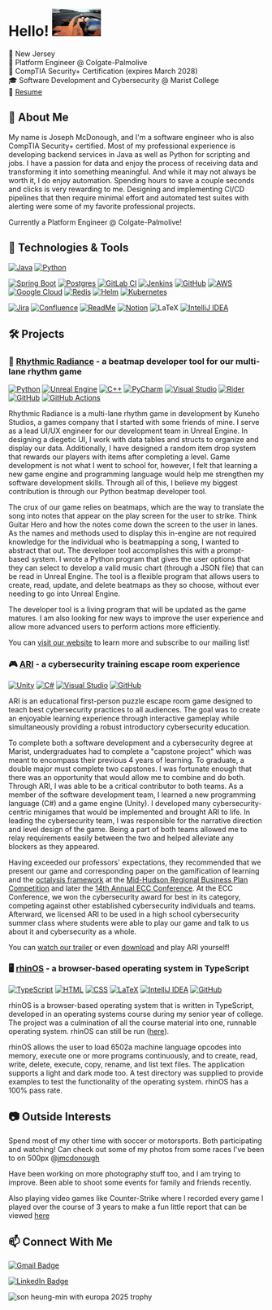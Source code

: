 # Hello! ![lando norris waving](media/norrisWave.gif)

📍 New Jersey<br>
💼 Platform Engineer @ Colgate-Palmolive<br>
🏅 CompTIA Security+ Certification (expires March 2028)<br>
🎓 Software Development and Cybersecurity @ Marist College<br>
📝 [Resume](https://github.com/jlmcdonough/jlmcdonough.github.io/blob/66133ea826507b1b0db44278b26cb97abf9351e6/files/josephmcdonough.pdf)


## 🚀 About Me

My name is Joseph McDonough, and I'm a software engineer who is also CompTIA Security+ certified. Most of my
professional experience is developing backend services in Java as well as Python for scripting and jobs. I have a
passion for data and enjoy the process of receiving data and transforming it into something meaningful. And while it may
not always be worth it, I do enjoy automation. Spending hours to save a couple seconds and clicks is very rewarding to me.
Designing and implementing CI/CD pipelines that then require minimal effort and automated test suites with alerting
were some of my favorite professional projects.

Currently a Platform Engineer @ Colgate-Palmolive!

## 🧰 Technologies & Tools

[![Java](https://img.shields.io/badge/Java-%23ED8B00.svg?logo=openjdk&logoColor=white)](#)
[![Python](https://img.shields.io/badge/Python-3776AB?logo=python&logoColor=fff)](#)

[![Spring Boot](https://img.shields.io/badge/Spring%20Boot-6DB33F?logo=springboot&logoColor=fff)](#)
[![Postgres](https://img.shields.io/badge/Postgres-%23316192.svg?logo=postgresql&logoColor=white)](#)
[![GitLab CI](https://img.shields.io/badge/GitLab%20CI-FC6D26?logo=gitlab&logoColor=fff)](#)
[![Jenkins](https://img.shields.io/badge/Jenkins-D24939?logo=jenkins&logoColor=white)](#)
[![GitHub](https://img.shields.io/badge/GitHub-%23121011.svg?logo=github&logoColor=white)](#)
[![AWS](https://custom-icon-badges.demolab.com/badge/AWS-%23FF9900.svg?logo=aws&logoColor=white)](#)
[![Google Cloud](https://img.shields.io/badge/Google%20Cloud-%234285F4.svg?logo=google-cloud&logoColor=white)](#)
[![Redis](https://img.shields.io/badge/Redis-%23DD0031.svg?logo=redis&logoColor=white)](#)
[![Helm](https://img.shields.io/badge/Helm-0F1689?logo=helm&logoColor=fff)](#)
[![Kubernetes](https://img.shields.io/badge/Kubernetes-326CE5?logo=kubernetes&logoColor=fff)](#)

[![Jira](https://img.shields.io/badge/Jira-0052CC?logo=jira&logoColor=fff)](#)
[![Confluence](https://img.shields.io/badge/Confluence-172B4D?logo=confluence&logoColor=fff)](#)
[![ReadMe](https://img.shields.io/badge/ReadMe-018EF5?logo=readme&logoColor=fff)](#)
[![Notion](https://img.shields.io/badge/Notion-000?logo=notion&logoColor=fff)](#)
![LaTeX](https://img.shields.io/badge/latex-%23008080.svg?logo=latex&logoColor=white)
[![IntelliJ IDEA](https://img.shields.io/badge/IntelliJIDEA-000000.svg?logo=intellij-idea&logoColor=white)](#)

## 🛠️ Projects

### 🎵 [Rhythmic Radiance](https://github.com/Kuneho-Studios/beatmap-devtool) - a beatmap developer tool for our multi-lane rhythm game 
[![Python](https://img.shields.io/badge/Python-3776AB?logo=python&logoColor=fff)](#)
[![Unreal Engine](https://img.shields.io/badge/Unreal%20Engine-%23313131.svg?logo=unrealengine&logoColor=white)](#)
[![C++](https://img.shields.io/badge/C++-%2300599C.svg?logo=c%2B%2B&logoColor=white)](#)
[![PyCharm](https://img.shields.io/badge/PyCharm-000?logo=pycharm&logoColor=fff)](#)
[![Visual Studio](https://custom-icon-badges.demolab.com/badge/Visual%20Studio-5C2D91.svg?&logo=visualstudio&logoColor=white)](#)
[![Rider](https://img.shields.io/badge/Rider-000?logo=rider&logoColor=fff)](#)
[![GitHub](https://img.shields.io/badge/GitHub-%23121011.svg?logo=github&logoColor=white)](#)
[![GitHub Actions](https://img.shields.io/badge/GitHub_Actions-2088FF?logo=github-actions&logoColor=white)](#)

Rhythmic Radiance is a multi-lane rhythm game in development by Kuneho Studios, a games company that I started with 
some friends of mine. I serve as a lead UI/UX engineer for our development team in Unreal Engine. In designing a 
diegetic UI, I work with data tables and structs to organize and display our data. Additionally, I have designed a 
random item drop system that rewards our players with items after completing a level. Game development is not what I 
went to school for, however, I felt that learning a new game engine and programming language would help me strengthen 
my software development skills. Through all of this, I believe my biggest contribution is through our Python beatmap 
developer tool.

The crux of our game relies on beatmaps, which are the way to translate the song into notes that appear on the play 
screen for the user to strike. Think Guitar Hero and how the notes come down the screen to the user in lanes. As the 
names and methods used to display this in-engine are not required knowledge for the individual who is beatmapping a 
song, I wanted to abstract that out. The developer tool accomplishes this with a prompt-based system. I wrote a Python 
program that gives the user options that they can select to develop a valid music chart (through a JSON file) that can 
be read in Unreal Engine. The tool is a flexible program that allows users to create, read, update, and delete beatmaps 
as they so choose, without ever needing to go into Unreal Engine.

The developer tool is a living program that will be updated as the game matures. I am also looking for new ways to 
improve the user experience and allow more advanced users to perform actions more efficiently.

You can [visit our website](https://www.kunehostudios.com/) to learn more and subscribe to our mailing list!

### 🎮 [ARI](https://github.com/jlmcdonough/SENDHELP) - a cybersecurity training escape room experience
[![Unity](https://img.shields.io/badge/Unity-%23000000.svg?logo=unity&logoColor=white)](#)
[![C#](https://custom-icon-badges.demolab.com/badge/C%23-%23239120.svg?logo=cshrp&logoColor=white)](#)
[![Visual Studio](https://custom-icon-badges.demolab.com/badge/Visual%20Studio-5C2D91.svg?&logo=visualstudio&logoColor=white)](#)
[![GitHub](https://img.shields.io/badge/GitHub-%23121011.svg?logo=github&logoColor=white)](#)

ARI is an educational first-person puzzle escape room game designed to teach best cybersecurity practices to all 
audiences. The goal was to create an enjoyable learning experience through interactive gameplay while simultaneously 
providing a robust introductory cybersecurity education.

To complete both a software development and a cybersecurity degree at Marist, undergraduates had to complete a 
"capstone project" which was meant to encompass their previous 4 years of learning. To graduate, a double major must 
complete two capstones. I was fortunate enough that there was an opportunity that would allow me to combine and do both. 
Through ARI, I was able to be a critical contributor to both teams. As a member of the software development team, I 
learned a new programming language (C#) and a game engine (Unity). I developed many cybersecurity-centric minigames 
that would be implemented and brought ARI to life. In leading the cybersecurity team, I was responsible for the 
narrative direction and level design of the game. Being a part of both teams allowed me to relay requirements easily 
between the two and helped alleviate any blockers as they appeared.

Having exceeded our professors' expectations, they recommended that we present our game and corresponding paper on the 
gamification of learning and the 
[octalysis framework](https://yukaichou.com/gamification-examples/octalysis-complete-gamification-framework/) at the 
[Mid-Hudson Regional Business Plan Competition](https://www.marist.edu/computer-science-math/mid-hudson-regional-business-plan-competition) 
and later the [14th Annual ECC Conference](https://ecc.marist.edu/web/conference2022). At the ECC Conference, we won
the cybersecurity award for best in its category, competing against other established cybersecurity individuals and 
teams. Afterward, we licensed ARI to be used in a high school cybersecurity summer class where students were able to 
play our game and talk to us about it and cybersecurity as a whole.

You can [watch our trailer](https://www.youtube.com/watch?v=d_8eWLMA32Y) or 
even [download]((https://sendhelp-studios.itch.io/ari)) and play ARI yourself!

[//]: # ( ### 🚖 Robotics Course [here]&#40;https://github.com/jlmcdonough/Robotics&#41;)

### 🖥️  [rhinOS](https://github.com/jlmcdonough/Operating-Systems) - a browser-based operating system in TypeScript 
[![TypeScript](https://img.shields.io/badge/TypeScript-3178C6?logo=typescript&logoColor=fff)](#)
[![HTML](https://img.shields.io/badge/HTML-%23E34F26.svg?logo=html5&logoColor=white)](#)
[![CSS](https://img.shields.io/badge/CSS-639?logo=css&logoColor=fff)](#)
[![LaTeX](https://img.shields.io/badge/latex-%23008080.svg?logo=latex&logoColor=white)](#)
[![IntelliJ IDEA](https://img.shields.io/badge/IntelliJIDEA-000000.svg?logo=intellij-idea&logoColor=white)](#)
[![GitHub](https://img.shields.io/badge/GitHub-%23121011.svg?logo=github&logoColor=white)](#)

rhinOS is a browser-based operating system that is written in TypeScript, developed in an operating systems course 
during my senior year of college. The project was a culmination of all the course material into one, runnable operating 
system. rhinOS can still be run ([here](https://jlmcdonough.github.io/Operating-Systems/)).

rhinOS allows the user to load 6502a machine language opcodes into memory, execute one or more programs continuously, 
and to create, read, write, delete, execute, copy, rename, and list text files. The application supports a light and 
dark mode too. A test directory was supplied to provide examples to test the functionality of the operating system. 
rhinOS has a 100% pass rate.


## 📷 Outside Interests

Spend most of my other time with soccer or motorsports. Both participating and watching! Can check out some of my photos from some races I've been to on 500px @[jmcdonough](https://500px.com/p/jmcdonough?view=galleries)

Have been working on more photography stuff too, and I am trying to improve. Been able to shoot some events for family and friends recently.

Also playing video games like Counter-Strike where I recorded every game I played over the course of 3 years to make a fun little report that can be viewed [here](https://github.com/jlmcdonough/jlmcdonough.github.io/blob/66133ea826507b1b0db44278b26cb97abf9351e6/files/csgoStats.pdf)

## 📫 Connect With Me

[![Gmail Badge](https://img.shields.io/badge/-josephlmcdonough@gmail.com-c14438?style=flat-square&logo=Gmail&logoColor=white&link=mailto:josephlmcdonough@gmail.com?Subject=Hello)](mailto:josephlmcdonough@gmail.com?Subject=Hello)

[![LinkedIn Badge](https://custom-icon-badges.demolab.com/badge/LinkedIn-0A66C2?logo=linkedin-white&logoColor=fff)](https://www.linkedin.com/in/josephl-mcdonough/)

![son heung-min with europa 2025 trophy](media/sonEuropa.gif)
